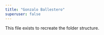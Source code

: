 ```yaml
---
title: "Gonzalo Ballestero"
superuser: false
---
```


This file exists to recreate the folder structure.
